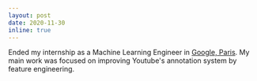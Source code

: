 ```yaml
---
layout: post
date: 2020-11-30 
inline: true
---
```


Ended my internship as a Machine Learning Engineer in [Google, Paris](https://about.google/). My main work was focused on improving Youtube's annotation system by feature engineering.